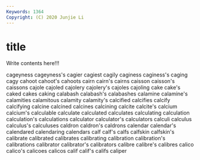 ```yaml
---
Keywords: 1364
Copyright: (C) 2020 Junjie Li
---
```


# title

Write contents here!!!

cageyness 
cageyness's 
cagier 
cagiest 
cagily 
caginess 
caginess's 
caging 
cagy
cahoot 
cahoot's 
cahoots 
cairn 
cairn's 
cairns 
caisson 
caisson's 
caissons 
cajole
cajoled 
cajolery 
cajolery's 
cajoles 
cajoling 
cake 
cake's 
caked 
cakes 
caking
calabash 
calabash's 
calabashes 
calamine 
calamine's 
calamities 
calamitous 
calamity 
calamity's 
calcified
calcifies 
calcify 
calcifying 
calcine 
calcined 
calcines 
calcining 
calcite 
calcite's 
calcium
calcium's 
calculable 
calculate 
calculated 
calculates 
calculating 
calculation 
calculation's 
calculations 
calculator
calculator's 
calculators 
calculi 
calculus 
calculus's 
calculuses 
caldron 
caldron's 
caldrons 
calendar
calendar's 
calendared 
calendaring 
calendars 
calf 
calf's 
calfs 
calfskin 
calfskin's 
calibrate
calibrated 
calibrates 
calibrating 
calibration 
calibration's 
calibrations 
calibrator 
calibrator's 
calibrators 
calibre
calibre's 
calibres 
calico 
calico's 
calicoes 
calicos 
calif 
calif's 
califs 
caliper
